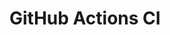 # GitHub Actions CI























































































































































































































































































































































































